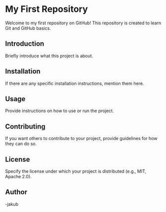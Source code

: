 # My First Repository

Welcome to my first repository on GitHub! This repository is created to learn Git and GitHub basics.

## Introduction

Briefly introduce what this project is about.

## Installation

If there are any specific installation instructions, mention them here.

## Usage

Provide instructions on how to use or run the project.

## Contributing

If you want others to contribute to your project, provide guidelines for how they can do so.

## License

Specify the license under which your project is distributed (e.g., MIT, Apache 2.0).

## Author

-jakub

